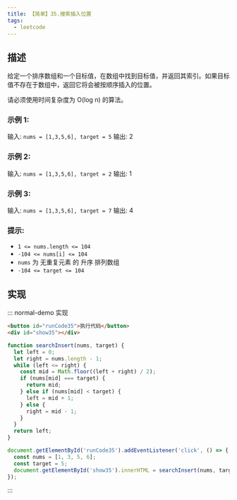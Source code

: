 ```yaml
---
title: 【简单】35.搜索插入位置
tags:
  - leetcode
---
```

## 描述

给定一个排序数组和一个目标值，在数组中找到目标值，并返回其索引。如果目标值不存在于数组中，返回它将会被按顺序插入的位置。

请必须使用时间复杂度为 O(log n) 的算法。

### 示例 1:

输入: `nums = [1,3,5,6], target = 5`
输出: 2

### 示例 2:

输入: `nums = [1,3,5,6], target = 2`
输出: 1

### 示例 3:

输入: `nums = [1,3,5,6], target = 7`
输出: 4
 

### 提示:

- `1 <= nums.length <= 104`
- `-104 <= nums[i] <= 104`
- `nums` 为 无重复元素 的 升序 排列数组
- `-104 <= target <= 104`

## 实现

::: normal-demo 实现

```html
<button id="runCode35">执行代码</button>
<div id="show35"></div>
```

```javascript
function searchInsert(nums, target) {
  let left = 0;
  let right = nums.length - 1;
  while (left <= right) {
    const mid = Math.floor((left + right) / 2);
    if (nums[mid] === target) {
      return mid;
    } else if (nums[mid] < target) {
      left = mid + 1;
    } else {
      right = mid - 1;
    }
  }
  return left;
}

document.getElementById('runCode35').addEventListener('click', () => {
  const nums = [1, 3, 5, 6];
  const target = 5;
  document.getElementById('show35').innerHTML = searchInsert(nums, target);
});
```

:::
